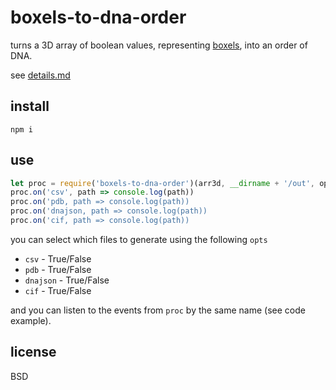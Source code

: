 # boxels-to-dna-order

turns a 3D array of boolean values, representing [boxels](), into an order of DNA.

see [details.md](details.md)

## install

```
npm i
```

## use

```javascript
let proc = require('boxels-to-dna-order')(arr3d, __dirname + '/out', opts)
proc.on('csv', path => console.log(path))
proc.on('pdb, path => console.log(path))
proc.on('dnajson, path => console.log(path))
proc.on('cif, path => console.log(path))
```

you can select which files to generate using the following `opts`

- `csv` - True/False
- `pdb` - True/False
- `dnajson` - True/False
- `cif` - True/False

and you can listen to the events from `proc` by the same name (see code example).

## license

BSD
